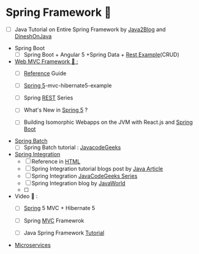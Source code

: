 # Spring Framework :high_brightness:
- [ ] Java Tutorial on Entire Spring Framework by [Java2Blog](https://java2blog.com/introduction-to-spring-framework/) and [DineshOnJava](https://www.dineshonjava.com/)
+ Spring Boot
  - [ ] Spring Boot + Angular 5 +Spring Data + [Rest Example](http://www.devglan.com/spring-boot/spring-boot-angular-example;jsessionid=ECD175315367526DF5DE787C8B4FC094)(CRUD)

+ [Web MVC Framework :green_book: :](#)
  - [ ] [Reference](https://docs.spring.io/spring-framework/docs/5.0.0.M1/spring-framework-reference/html/mvc.html) Guide
  - [ ] [Spring 5](https://howtodoinjava.com/spring5/webmvc/spring5-mvc-hibernate5-example/)-mvc-hibernate5-example

  - [ ] Spring [REST](http://www.baeldung.com/rest-with-spring-series/) Series
  - [ ] What's New in [Spring 5](https://www.ibm.com/developerworks/library/j-whats-new-in-spring-framework-5-theedom/) ?
  - [ ] Building Isomorphic Webapps on the JVM with React.js and [Spring Boot](http://winterbe.com/posts/2015/02/16/isomorphic-react-webapps-on-the-jvm/)

+ [Spring Batch](#)
  - [ ] Spring Batch tutorial : [JavacodeGeeks](https://www.javacodegeeks.com/2015/03/spring-batch-tutorial.html)

+ [Spring Integration](#)
  - [ ] Reference in [HTML](https://docs.spring.io/spring-integration/reference/html/)
  - [ ] Spring Integration tutorial blogs post by [Java Article](http://www.javarticles.com/category/spring-integration)
  - [ ] Spring Integration [JavaCodeGeeks Series](https://www.javacodegeeks.com/2015/09/spring-integration-course-summary.html)
  - [ ] Spring Integration blog by [JavaWorld](https://www.javaworld.com/article/2142107/spring-framework/open-source-java-projects-spring-integration.html)
  - [ ]

+ Video :movie_camera: :
  - [ ] [Spring](https://www.youtube.com/watch?v=x74xoMjfOjs) 5 MVC + Hibernate 5
  - [ ] Spring [MVC](https://www.youtube.com/playlist?list=PLnQBGpefeAlvPe_Z2Y_Z7tmuuK4WRNuos) Framewrok
  - [ ] Java Spring Framework [Tutorial](https://www.youtube.com/playlist?list=PL3ARE_tY1e5Nj-X2pfcAnIC0frB-yDVon)


+ [Microservices](https://github.com/adhikariaman01/BookmarkSiteList/blob/master/MyBookmarkedLink/Microservices/README.md)

